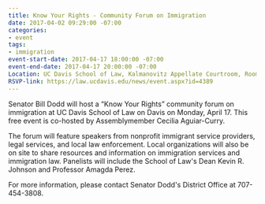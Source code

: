 ```yaml
---
title: Know Your Rights - Community Forum on Immigration
date: 2017-04-02 09:29:00 -07:00
categories:
- event
tags:
- immigration
event-start-date: 2017-04-17 18:00:00 -07:00
event-end-date: 2017-04-17 20:00:00 -07:00
Location: UC Davis School of Law, Kalmanovitz Appellate Courtroom, Room 1001, Davis
RSVP-link: https://law.ucdavis.edu/news/event.aspx?id=4389
---
```


Senator Bill Dodd will host a “Know Your Rights” community forum on immigration at UC Davis School of Law on Davis on Monday, April 17. This free event is co-hosted by Assemblymember Cecilia Aguiar-Curry. 

The forum will feature speakers from nonprofit immigrant service providers, legal services, and local law enforcement. Local organizations will also be on site to share resources and information on immigration services and immigration law. Panelists will include the School of Law's Dean Kevin R. Johnson and Professor Amagda Perez.

For more information, please contact Senator Dodd's District Office at 707-454-3808.